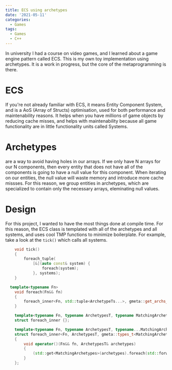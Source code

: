 ```yaml
---
title: ECS using archetypes
date: '2021-05-11'
categories:
  - Games
tags:
  - Games
  - C++
---
```


In university I had a course on video games, and I learned about a game engine pattern called ECS. This is my own toy implementation using archetypes. It is a work in progress, but the core of the metaprogramming is there.

# ECS
If you're not already familiar with ECS, it means Entity Component System, and is a AoS (Array of Structs) optimisation, used for both performance and maintenability reasons. It helps when you have millions of game objects by reducing cache misses, and helps with maintenability because all game functionality are in little functionality units called Systems.

# Archetypes
are a way to avoid having holes in our arrays. If we only have N arrays for our N components, then every entity that does not have all of the components is going to have a null value for this component. When iterating on our entities, the null value will waste memory and introduce more cache missses. For this reason, we group entities in archetypes, which are specialized to contain only the necessary arrays, eleminating null values.

# Design
For this project, I wanted to have the most things done at compile time. For this reason, the ECS class is templated with all of the archetypes and all systems, and uses cool TMP functions to minimize boilerplate. For example, take a look at the `tick()` which calls all systems.

```c++
	void tick()
	{
		foreach_tuple(
			[&](auto const& system) {
				foreach(system);
			}, systems);
	}

  template<typename Fn>
	void foreach(Fn&& fn)
	{
		foreach_inner<Fn, std::tuple<ArchetypeTs...>, gmeta::get_archs_from_system_t<gmeta::types_t<ArchetypeTs...>, Fn>>{}(std::forward<Fn>(fn), archetypes);
	}

	template<typename Fn, typename ArchetypesT, typename MatchingArchetypes>
	struct foreach_inner {};

	template<typename Fn, typename ArchetypesT, typename...MatchingArchetypes>
	struct foreach_inner<Fn, ArchetypesT, gmeta::types_t<MatchingArchetypes...>>
	{
		void operator()(Fn&& fn, ArchetypesT& archetypes)
		{
			(std::get<MatchingArchetypes>(archetypes).foreach(std::forward<Fn>(fn)), ...);
		}
	};
```


